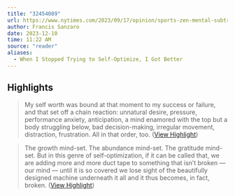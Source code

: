 ```yaml
---
title: "32454089"
url: https://www.nytimes.com/2023/09/17/opinion/sports-zen-mental-subtraction.html/
author: Francis Sanzaro
date: 2023-12-10
time: 11:22 AM
source: "reader"
aliases:
  - When I Stopped Trying to Self-Optimize, I Got Better
---
```

## Highlights
> My self worth was bound at that moment to my success or failure, and that set off a chain reaction: unnatural desire, pressure, performance anxiety, anticipation, a mind enamored with the top but a body struggling below, bad decision-making, irregular movement, distraction, frustration. All in that order, too. ([View Highlight](https://read.readwise.io/read/01hb0zxtjv5e76wmcb9bwmbd1w))

> The growth mind-set. The abundance mind-set. The gratitude mind-set. But in this genre of self-optimization, if it can be called that, we are adding more and more duct tape to something that isn’t broken — our mind — until it is so covered we lose sight of the beautifully designed machine underneath it all and it thus becomes, in fact, broken. ([View Highlight](https://read.readwise.io/read/01hb0zzeyjj73ycktm5aksqqkc))